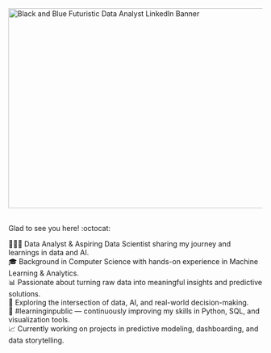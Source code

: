 

<img width="1584" height="396" alt="Black and Blue Futuristic Data Analyst LinkedIn Banner" src="https://github.com/user-attachments/assets/4a3176cc-b7fa-4a1f-a7df-ae4eba552530" />
<br/><br/>


Glad to see you here! :octocat:

👨🏻‍💻 Data Analyst & Aspiring Data Scientist sharing my journey and learnings in data and AI.<br/>
🎓 Background in Computer Science with hands-on experience in Machine Learning & Analytics.<br/>
📊 Passionate about turning raw data into meaningful insights and predictive solutions.<br/>
🧠 Exploring the intersection of data, AI, and real-world decision-making.<br/>
🌱 #learninginpublic — continuously improving my skills in Python, SQL, and visualization tools.<br/>
📈 Currently working on projects in predictive modeling, dashboarding, and data storytelling.<br/>
